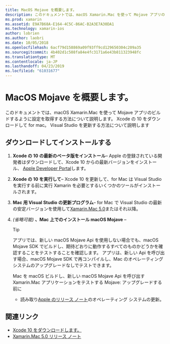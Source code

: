 ```yaml
---
title: MacOS Mojave を概要します。
description: このドキュメントでは、macOS Xamarin.Mac を使って Mojave アプリのビルドするように設定を取得する方法について説明します。 Xcode の 10 をダウンロードして for mac。 Visual Studio を更新する方法について説明します
ms.prod: xamarin
ms.assetid: E9A7B68A-E164-4C5C-86AC-B2A3E7A30DA1
ms.technology: xamarin-ios
author: lobrien
ms.author: laobri
ms.date: 10/05/2018
ms.openlocfilehash: 6acf79d158869a09f93ff9cd129650304c209a35
ms.sourcegitcommit: 4b402d1c508fa84e4fc3171a6e43b811323948fc
ms.translationtype: MT
ms.contentlocale: ja-JP
ms.lasthandoff: 04/23/2019
ms.locfileid: "61031677"
---
```

# <a name="get-started-with-macos-mojave"></a>MacOS Mojave を概要します。

このドキュメントでは、macOS Xamarin.Mac を使って Mojave アプリのビルドするように設定を取得する方法について説明します。 Xcode の 10 をダウンロードして for mac。 Visual Studio を更新する方法について説明します

## <a name="download-and-install"></a>ダウンロードしてインストールする

1. **Xcode の 10 の最新のベータ版をインストール**– Apple の登録されている開発者はダウンロードして、Xcode 10 からの最新バージョンをインストール、 [Apple Developer Portal](https://developer.apple.com/download/)します。

2. **Xcode の 10 を実行して**– Xcode 10 を更新して、for Mac は Visual Studio を実行する前に実行 Xamarin を必要とするいくつかのツールがインストールされます。

3. **Mac 用 Visual Studio の更新プログラム**– for Mac で Visual Studio の最新の安定バージョンを使用して[Xamarin.Mac 5.0](https://developer.xamarin.com/releases/mac/xamarin.mac_5/xamarin.mac_5.0/)またはそれ以降。

4. _(省略可能)_ **、Mac 上でのインストール macOS Mojave** –

   > [!TIP]
   > アプリでは、新しい macOS Mojave Api を使用しない場合でも、macOS Mojave SDK でビルドし、期待どおりに動作するすべてのものかどうかを確認することをテストすることを確認します。 アプリは、新しい Api を呼び出す場合、macOS Mojave SDK で再コンパイルし、Mac のオペレーティング システムのアップグレードなしでテストできます。
   >
   > Mac を macOS ビルドし、新しい macOS Mojave Api を呼び出す Xamarin.Mac アプリケーションをテストする Mojave: アップグレードする前に
   >
   > - 読み取り[Apple のリリース ノート](https://developer.apple.com/download/)のオペレーティング システムの更新。

## <a name="related-links"></a>関連リンク

- [Xcode 10 をダウンロードします。](https://developer.apple.com/download/)
- [Xamarin.Mac 5.0 リリース ノート](https://docs.microsoft.com/xamarin/mac/release-notes/5/5.0/)
